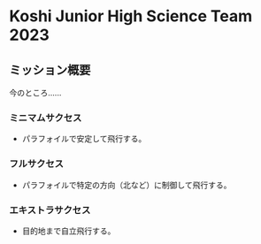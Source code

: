 <!-- README.md -->
# Koshi Junior High Science Team 2023
## ミッション概要
今のところ......

### ミニマムサクセス
+ パラフォイルで安定して飛行する。
### フルサクセス
+ パラフォイルで特定の方向（北など）に制御して飛行する。
### エキストラサクセス
+ 目的地まで自立飛行する。